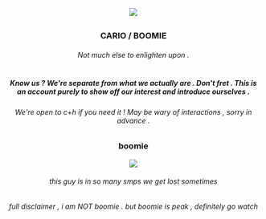 <p align="center">
    <img src="https://file.garden/Zub7-rGXMH8X3y-W/boomie.png" >
</p>

## <h3 align="center">CARIO / BOOMIE</h3>
<h6 align="center">Not much else to enlighten upon .</h6>
<h1 align="center"></h1>


<h5 align="center">Know us ? We're separate from what we actually are . Don't fret . This is an account purely to show off our interest and introduce ourselves .</h5>

<h6 align="center">We're open to c+h if you need it ! May be wary of interactions , sorry in advance .</h6>

<h3  align="center">boomie</h3>
<p align="center">
    <img src="https://i.pinimg.com/736x/9a/78/8e/9a788ef0a10edebfb88fdbf22b88af4c.jpg" >
</p>
<h6 align="center">this guy is in so many smps we get lost sometimes</h6>
<h6 align="center">full disclaimer , i am NOT boomie . but boomie is peak , definitely go watch</h6>
